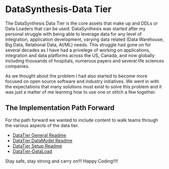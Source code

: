 # DataSynthesis-Data Tier
The DataSynthesis Data Tier is the core assets that make up and DDLs or Data Loaders that can be used.
DataSynthesis was started after my personal struggle with being able to leverage
data for any level of integration, application development, varying data related
(Data Warehouse, Big Data, Relational Data, AI/ML) needs. This struggle had gone on for 
several decades as I have had a privelege of working on applications, integration and data 
platforms across the US, Canada, and now globally including
thousands of hospitals, numerous payers and several life sciences companies. 

As we thought about the problem I had also started to become more focused on open source
software and industry initiatives. We went in with the expectations that many solutions must exist
to solve this problem and it was just a matter of me learning how to use one or stitch a few together.

## The Implementation Path Forward
For the path forward we wanted to include content to walk teams through the various aspects of the 
data tier.

* [DataTier General Readme](https://github.com/Project-Herophilus/DataSynthesis/blob/master/DataTier/DataSynthesis-DataTier-General.md)
* [DataTier DataModel Readme](https://github.com/Project-Herophilus/DataSynthesis/blob/master/DataTier/DataSynthesis-DataTier-DataModel.md)
* [DataTier Setup Readme](https://github.com/Project-Herophilus/DataSynthesis/blob/master/DataTier/DataSynthesis-DataTier-Setup.md)
* [DataTier-DataLoad](https://github.com/Project-Herophilus/DataSynthesis/blob/master/DataTier/DataTier-DataLoad.md)

Stay safe, stay strong and carry on!!! Happy Coding!!!!
